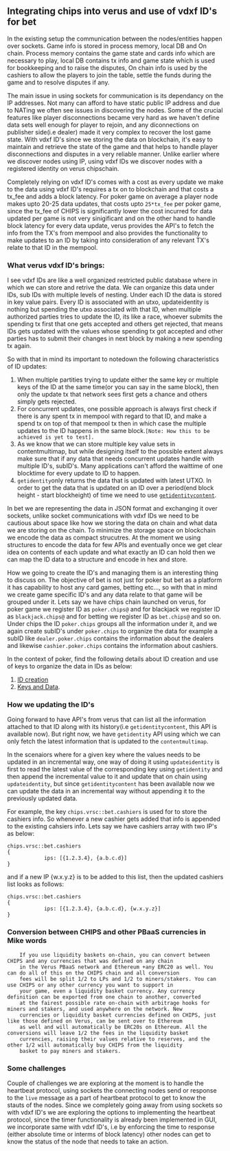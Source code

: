 Integrating chips into verus and use of vdxf ID's for bet
----------------------------------------------------------

In the existing setup the communication between the nodes/entities happen over sockets. Game info is stored in process memory, local DB and On chain. Process memory contains the game state and cards info which are necessary to play, local DB contains tx info and game state which is used for bookkeeping and to raise the disputes, On chain info is used by the cashiers to allow the players to join the table, settle the funds during the game and to resolve disputes if any. 

The main issue in using sockets for communication is its dependancy on the IP addresses. Not many can afford to have static public IP address and due to NATing we often see issues in discovering the nodes. Some of the crucial features like player disconnections became very hard as we haven't define data sets well enough for player to rejoin, and any diconnections on publisher side(i.e dealer) made it very complex to recover the lost game state. With vdxf ID's since we storing the data on blockchain, it's easy to maintain and retrieve the state of the game and that helps to handle player disconnections and disputes in a very reliable manner. Unlike earlier where we discover nodes using IP, using vdxf IDs we discover nodes with a registered identity on verus chipschain.  

Completely relying on vdxf ID's comes with a cost as every update we make to the data using vdxf ID's requires a tx on to blockchain and that costs a tx_fee and adds a block latency. For poker game on average a player node makes upto 20-25 data updates, that costs upto `25*tx_fee` per poker game, since the tx_fee of CHIPS is significantly lower the cost incurred for data updated per game is not very sinigificant and on the other hand to handle block latency for every data update, verus provides the API's to fetch the info from the TX's from mempool and also provides the functionality to make updates to an ID by taking into consideration of any relevant TX's relate to that ID in the mempool. 

### What verus vdxf ID's brings:

I see vdxf IDs are like a well organized restricted public database where in which we can store and retrive the data. We can organize this data under IDs, sub IDs with multiple levels of nesting. Under each ID the data is stored in key value pairs. 
Every ID is associated with an utxo, updateidentity is nothing but spending the utxo associated with that ID, when multiple authorized parties tries to update the ID, its like a race, whoever submits the spending tx first that one gets accepted and others get rejected, that means IDs gets updated with the values whose spending tx got accepted and other parties has to submit their changes in next block by making a new spending tx again. 

So with that in mind its important to notedown the following characteristics of ID updates:
1. When multiple partities trying to update either the same key or multiple keys of the ID at the same time(or you can say in the same block), then only the update tx that network sees first gets a chance and others simply gets rejected. 
2. For concurrent updates, one possible approach is always first check if there is any spent tx in mempool with regard to that ID, and make a spend tx on top of that mempool tx then in which case the multiple updates to the ID happens in the same block.`[Note: How this to be achieved is yet to test].`
3. As we know that we can store multiple key value sets in contentmultimap, but while designing itself to the possible extent always make sure that if any data that needs concurrent updates handle with multiple ID's, subID's. Many applications can't afford the waittime of one blocktime for every update to ID to happen.
4. `getidentity`only returns the data that is updated with latest UTXO.  In order to get the data that is updated on an ID over a period(end block height - start blockheight) of time we need to use [`getidentitycontent`](./getidentitycontent.md).

In bet we are representing the data in JSON format and exchanging it over sockets, unlike socket communications with vdxf IDs we need to be cautious about space like how we storing the data on chain and what data we are storing on the chain. To minimize the storage space on blockchain we encode the data as compact strucutres. At the moment we using structures to encode the data for few APIs and eventually once we get clear idea on contents of each update and what exactly an ID can hold then we can map the ID data to a structure and encode in hex and store.

How we going to create the ID's and managing them is an interesting thing to discuss on. The objective of bet is not just for poker but bet as a platform it has capability to host any card games, betting etc..., so with that in mind we create game specific ID's and any data relate to that game will be grouped under it. Lets say we have chips chain launched on verus, for poker game we register ID as `poker.chips@` and for blackjack we register ID as `blackjack.chips@` and for betting we register ID as `bet.chips@` and so on.  Under chips the ID `poker.chips` groups all the information under it, and we again create subID's under `poker.chips` to organize the data for example a subID like `dealer.poker.chips` contains the information about the dealers and likewise `cashier.poker.chips` contains the information about cashiers. 

In the context of poker, find the following details about ID creation and use of keys to organize the data in IDs as below:
1. [ID creation](./id_creation_process.md)
2. [Keys and Data](./ids_keys_data.md).

### How we updating the ID's

Going forward to have API's from verus that can list all the information attached to that ID along with its history(i.e `getidentitycontent`, this API is available now). But right now, we have `getidentity` API using which we can only fetch the latest information that is updated to the `contentmultimap`.

In the scenaiors where for a given key where the values needs to be updated in an incremental way, one way of doing it using `updateidentity` is first to read the latest value of the corresponding key using `getidentity` and then append the incremental value to it and update that on chain using `updateidentity`, but since `getidentitycontent` has been available now we can update the data in an incremental way without appending it to the previously updated data.

For example, the key `chips.vrsc::bet.cashiers` is used for to store the cashiers info. So whenever a new cashier gets added that info is appended to the existing cahsiers info. Lets say we have cashiers array with two IP's as below:
```
chips.vrsc::bet.cashiers
{
			ips: [{1.2.3.4}, {a.b.c.d}]
}
```
and if a new IP {w.x.y.z} is to be added to this list, then the updated cashiers list looks as follows:
```
chips.vrsc::bet.cashiers
{
			ips: [{1.2.3.4}, {a.b.c.d}, {w.x.y.z}]
}
```

### Conversion between CHIPS and other PBaaS currencies in Mike words
```
    If you use liquidity baskets on-chain, you can convert between CHIPS and any currencies that was defined on any chain 
    in the Verus PBaaS network and Ethereum +any ERC20 as well. You can do all of this on the CHIPS chain and all conversion 
    fees will be split 1/2 to LPs and 1/2 to miners/stakers. You can use CHIPS or any other currency you want to support in 
    your game, even a liquidity basket currency. Any currency definition can be exported from one chain to another, converted 
    at the fairest possible rate on-chain with arbitrage hooks for miners and stakers, and used anywhere on the network. New 
    currencies or liquidity basket currencies defined on CHIPS, just like those defined on Verus, can be sent over to Ethereum 
    as well and will automatically be ERC20s on Ethereum. All the conversions will leave 1/2 the fees in the liquidity basket 
    currencies, raising their values relative to reserves, and the other 1/2 will automatically buy CHIPS from the liquidity 
    basket to pay miners and stakers.
```
### Some challenges

Couple of challenges we are exploring at the moment is to handle the heartbeat protocol, using sockets the connecting nodes send or response to the `live` message as a part of heartbeat protocol to get to know the stauts of the nodes. Since we completely going away from using sockets so with vdxf ID's we are exploring the options to implementing the heartbeat protocol, since the timer functionality is already been implemented in GUI, we incorporate same with vdxf ID's, i.e by enforcing the time to response (either absolute time or interms of block latency) other nodes can get to know the status of the node that needs to take an action.
